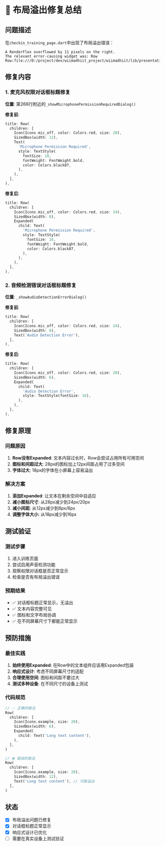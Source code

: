 # 🎯 布局溢出修复总结

## 问题描述
在`checkin_training_page.dart`中出现了布局溢出错误：
```
A RenderFlex overflowed by 11 pixels on the right.
The relevant error-causing widget was: Row Row:file:///D:/project/dev/wiimadhiit_project/wiimadhiit/lib/presentation/checkin_start_training/checkin_training_page.dart:266:16
```

## 修复内容

### 1. 麦克风权限对话框标题修复
**位置**: 第266行附近的`_showMicrophonePermissionRequiredDialog()`

**修复前**:
```dart
title: Row(
  children: [
    Icon(Icons.mic_off, color: Colors.red, size: 28),
    SizedBox(width: 12),
    Text(
      'Microphone Permission Required',
      style: TextStyle(
        fontSize: 18,
        fontWeight: FontWeight.bold,
        color: Colors.black87,
      ),
    ),
  ],
),
```

**修复后**:
```dart
title: Row(
  children: [
    Icon(Icons.mic_off, color: Colors.red, size: 24),
    SizedBox(width: 8),
    Expanded(
      child: Text(
        'Microphone Permission Required',
        style: TextStyle(
          fontSize: 16,
          fontWeight: FontWeight.bold,
          color: Colors.black87,
        ),
      ),
    ),
  ],
),
```

### 2. 音频检测错误对话框标题修复
**位置**: `_showAudioDetectionErrorDialog()`

**修复前**:
```dart
title: Row(
  children: [
    Icon(Icons.mic_off, color: Colors.red, size: 24),
    SizedBox(width: 8),
    Text('Audio Detection Error'),
  ],
),
```

**修复后**:
```dart
title: Row(
  children: [
    Icon(Icons.mic_off, color: Colors.red, size: 20),
    SizedBox(width: 6),
    Expanded(
      child: Text(
        'Audio Detection Error',
        style: TextStyle(fontSize: 16),
      ),
    ),
  ],
),
```

## 修复原理

### 问题原因
1. **Row没有Expanded**: 文本内容过长时，Row会尝试占用所有可用空间
2. **图标和间距过大**: 28px的图标加上12px间距占用了过多空间
3. **字体过大**: 18px的字体在小屏幕上容易溢出

### 解决方案
1. **添加Expanded**: 让文本在剩余空间中自适应
2. **减小图标尺寸**: 从28px减少到24px/20px
3. **减小间距**: 从12px减少到8px/6px
4. **调整字体大小**: 从18px减少到16px

## 测试验证

### 测试步骤
1. 进入训练页面
2. 尝试启用声音检测功能
3. 观察权限对话框是否正常显示
4. 检查是否有布局溢出错误

### 预期结果
- ✅ 对话框标题正常显示，无溢出
- ✅ 文本内容完整可见
- ✅ 图标和文字布局协调
- ✅ 在不同屏幕尺寸下都能正常显示

## 预防措施

### 最佳实践
1. **始终使用Expanded**: 在Row中的文本组件应该用Expanded包装
2. **响应式设计**: 考虑不同屏幕尺寸的适配
3. **合理使用空间**: 图标和间距不要过大
4. **测试多种设备**: 在不同尺寸的设备上测试

### 代码规范
```dart
// ✅ 正确的做法
Row(
  children: [
    Icon(Icons.example, size: 20),
    SizedBox(width: 6),
    Expanded(
      child: Text('Long text content'),
    ),
  ],
)

// ❌ 错误的做法
Row(
  children: [
    Icon(Icons.example, size: 28),
    SizedBox(width: 12),
    Text('Long text content'), // 可能溢出
  ],
)
```

## 状态
- [x] 布局溢出问题已修复
- [x] 对话框标题正常显示
- [x] 响应式设计已优化
- [ ] 需要在真实设备上测试验证 